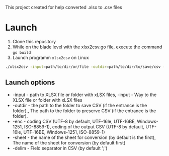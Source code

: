 This project created for help converted .xlsx to .csv files

# Launch
1. Clone this repository
2. While on the blade level with the xlsx2csv.go file, execute the command `go build`
3. Launch programm `xlsx2csv` on Linux

```bash
./xlsx2csv -input=path/to/dir/or/file -outdir=path/to/dir/to/save/csv -enc=utf8
```
## Launch options
 -  -input - path to XLSX file or folder with xLSX files, -input - Way to the XLSX file or folder with xLSX files
 - -outdir - the path to the folder to save CSV (if the entrance is the folder)., The path to the folder to preserve CSV (if the entrance is the folder).
 - -enc - coding CSV (UTF-8 by default, UTF-16le, UTF-16BE, Windows-1251, ISO-8859-1), coding of the output CSV (UTF-8 by default, UTF-16le, UTF-16BE, Windows-1251, ISO-8859-1)
 - -sheet - the name of the sheet for conversion (by default is the first), The name of the sheet for conversion (by default first)
 - -delim - Field separator in CSV (by default ';')
